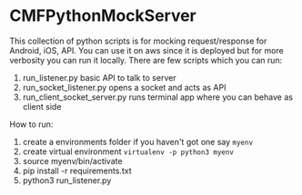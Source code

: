 # CMFPythonMockServer

This collection of python scripts is for mocking request/response for Android, iOS, API.
You can use it on aws since it is deployed but for more verbosity you can run it locally.
There are few scripts which you can run:

1. run_listener.py  basic API to talk to server
2. run_socket_listener.py opens a socket and acts as API
3. run_client_socket_server.py runs terminal app where you can behave as client side

How to run:

1. create a environments folder if you haven't got one say `myenv`
2. create virtual environment `virtualenv -p python3 myenv`
3. source myenv/bin/activate
4. pip install -r requirements.txt
5. python3 run_listener.py
